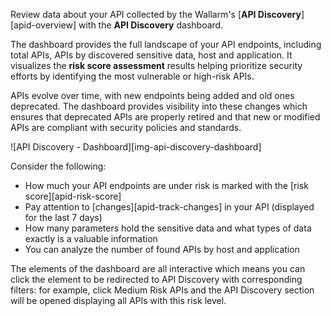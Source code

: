 Review data about your API collected by the Wallarm's [**API Discovery**][apid-overview] with the **API Discovery** dashboard.

The dashboard provides the full landscape of your API endpoints, including total APIs, APIs by  discovered sensitive data, host and application. It visualizes the **risk score assessment** results helping prioritize security efforts by identifying the most vulnerable or high-risk APIs.

APIs evolve over time, with new endpoints being added and old ones deprecated. The dashboard provides visibility into these changes which ensures that deprecated APIs are properly retired and that new or modified APIs are compliant with security policies and standards.

![API Discovery - Dashboard][img-api-discovery-dashboard]

Consider the following:

* How much your API endpoints are under risk is marked with the [risk score][apid-risk-score]
* Pay attention to [changes][apid-track-changes] in your API (displayed for the last 7 days)
* How many parameters hold the sensitive data and what types of data exactly is a valuable information
* You can analyze the number of found APIs by host and application

The elements of the dashboard are all interactive which means you can click the element to be redirected to API Discovery with corresponding filters: for example, click Medium Risk APIs and the API Discovery section will be opened displaying all APIs with this risk level.
